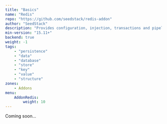 ```yaml
---
title: "Basics"
name: "Redis"
repo: "https://github.com/seedstack/redis-addon"
author: "SeedStack"
description: "Provides configuration, injection, transactions and pipelining for Redis through Jedis client."
min-version: "15.11+"
backend: true
weight: -1
tags:
    - "persistence"
    - "data"
    - "database"
    - "store"
    - "key"
    - "value"
    - "structure"
zones:
    - Addons
menu:
    AddonRedis:
        weight: 10
---
```


Coming soon...